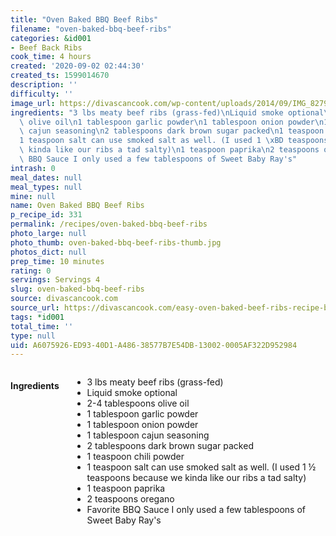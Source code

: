 ```yaml
---
title: "Oven Baked BBQ Beef Ribs"
filename: "oven-baked-bbq-beef-ribs"
categories: &id001
- Beef Back Ribs
cook_time: 4 hours
created: '2020-09-02 02:44:30'
created_ts: 1599014670
description: ''
difficulty: ''
image_url: https://divascancook.com/wp-content/uploads/2014/09/IMG_8279-185x104.jpg
ingredients: "3 lbs meaty beef ribs (grass-fed)\nLiquid smoke optional\n2-4 tablespoons\
  \ olive oil\n1 tablespoon garlic powder\n1 tablespoon onion powder\n1 tablespoon\
  \ cajun seasoning\n2 tablespoons dark brown sugar packed\n1 teaspoon chili powder\n\
  1 teaspoon salt can use smoked salt as well. (I used 1 \xBD teaspoons because we\
  \ kinda like our ribs a tad salty)\n1 teaspoon paprika\n2 teaspoons oregano\nFavorite\
  \ BBQ Sauce I only used a few tablespoons of Sweet Baby Ray's"
intrash: 0
meal_dates: null
meal_types: null
mine: null
name: Oven Baked BBQ Beef Ribs
p_recipe_id: 331
permalink: /recipes/oven-baked-bbq-beef-ribs
photo_large: null
photo_thumb: oven-baked-bbq-beef-ribs-thumb.jpg
photos_dict: null
prep_time: 10 minutes
rating: 0
servings: Servings 4
slug: oven-baked-bbq-beef-ribs
source: divascancook.com
source_url: https://divascancook.com/easy-oven-baked-beef-ribs-recipe-bbq/
tags: *id001
total_time: ''
type: null
uid: A6075926-ED93-40D1-A486-38577B7E54DB-13002-0005AF322D952984
---
```

<div class="large-8 medium-7 columns" id="writeup">	</div><!-- #writeup -->
</div><!-- #row-one -->
<div class="row" id="row-two">	<div class="medium-4 small-5 columns" id="ingredients"><h4>Ingredients</h4><div class="box box-ingredients content"><ul>
<li>3 lbs meaty beef ribs (grass-fed)</li>
<li>Liquid smoke optional</li>
<li>2-4 tablespoons olive oil</li>
<li>1 tablespoon garlic powder</li>
<li>1 tablespoon onion powder</li>
<li>1 tablespoon cajun seasoning</li>
<li>2 tablespoons dark brown sugar packed</li>
<li>1 teaspoon chili powder</li>
<li>1 teaspoon salt can use smoked salt as well. (I used 1 ½ teaspoons because we kinda like our ribs a tad salty)</li>
<li>1 teaspoon paprika</li>
<li>2 teaspoons oregano</li>
<li>Favorite BBQ Sauce I only used a few tablespoons of Sweet Baby Ray's</li>
</ul>
</div>	</div>	<div class="medium-6 small-7 columns" id="directions">	</div>